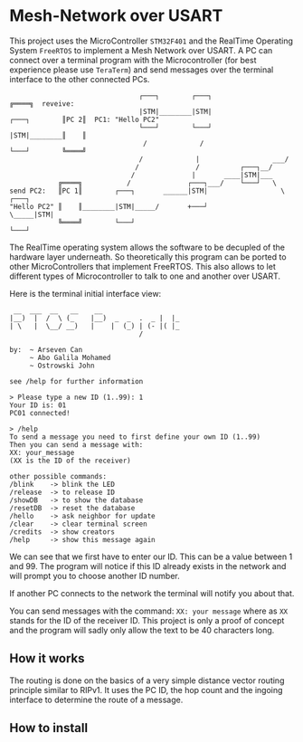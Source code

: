 # Mesh-Network over USART

This project uses the MicroController `STM32F401` and the RealTime Operating System `FreeRTOS` to implement a Mesh Network over USART.
A PC can connect over a terminal program with the Microcontroller (for best experience please use `TeraTerm`) and send messages over the terminal interface to the other connected PCs.

```
                                ┌───┐        ┌───┐                              ╔════╗  reveive:
                                |STM|________|STM|                 ┌───┐        ║PC 2║  PC1: "Hello PC2"
                                └───┘        └───┘                 |STM|________║    ║
                                 /             /                   └───┘        ╚════╝
                                /             |                  ___/              
                               /              /          ┌───┐__/                      
                              /              |       ____|STM|___                     
            ╔════╗           /              ┌───┐___/    └───┘   \                       
send PC2:   ║PC 1║        ┌───┐       ______|STM|                  \      ┌───┐            
"Hello PC2" ║    ║________|STM|_____/       +───┘                   \_____|STM|            
            ╚════╝        └───┘                                           └───┘
```

The RealTime operating system allows the software to be decupled of the hardware layer underneath. So theoretically this program can be ported to other MicroControllers that implement FreeRTOS. This also allows to let different types of Microcontroller to talk to one and another over USART.

Here is the terminal initial interface view:
```
 __  ___  __   __    __
|__)  |  /  \ (_    |__)  _  _  .  _ |  |_
| \   |  \__/ __)   |    |  (_) | (- |( |_
                                /

by:  ~ Arseven Can
     ~ Abo Galila Mohamed
     ~ Ostrowski John

see /help for further information

> Please type a new ID (1..99): 1
Your ID is: 01
PC01 connected!

> /help
To send a message you need to first define your own ID (1..99)
Then you can send a message with:
XX: your_message
(XX is the ID of the receiver)

other possible commands:
/blink    -> blink the LED
/release  -> to release ID
/showDB   -> to show the database
/resetDB  -> reset the database
/hello    -> ask neighbor for update
/clear    -> clear terminal screen
/credits  -> show creators
/help     -> show this message again
```
We can see that we first have to enter our ID. This can be a value between 1 and 99. The program will notice if this ID already exists in the network and will prompt you to choose another ID number.

If another PC connects to the network the terminal will notify you about that.

You can send messages with the command: `XX: your message` where as `XX` stands for the ID of the receiver ID.
This project is only a proof of concept and the program will sadly only allow the text to be 40 characters long.

## How it works
The routing is done on the basics of a very simple distance vector routing principle similar to RIPv1. It uses the PC ID, the hop count and the ingoing interface to determine the route of a message.

## How to install


